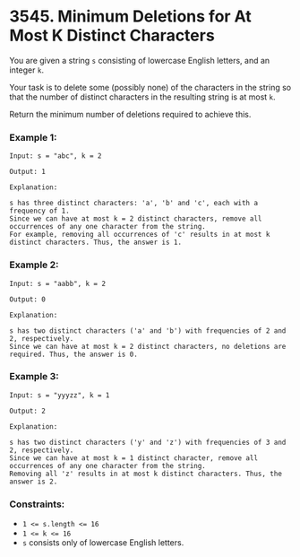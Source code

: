 # 3545. Minimum Deletions for At Most K Distinct Characters

You are given a string `s` consisting of lowercase English letters, and an integer `k`.

Your task is to delete some (possibly none) of the characters in the string so that the number of distinct characters in the resulting string is at most `k`.

Return the minimum number of deletions required to achieve this.

### Example 1:

```
Input: s = "abc", k = 2

Output: 1

Explanation:

s has three distinct characters: 'a', 'b' and 'c', each with a frequency of 1.
Since we can have at most k = 2 distinct characters, remove all occurrences of any one character from the string.
For example, removing all occurrences of 'c' results in at most k distinct characters. Thus, the answer is 1.
```

### Example 2:

```
Input: s = "aabb", k = 2

Output: 0

Explanation:

s has two distinct characters ('a' and 'b') with frequencies of 2 and 2, respectively.
Since we can have at most k = 2 distinct characters, no deletions are required. Thus, the answer is 0.
```

### Example 3:

```
Input: s = "yyyzz", k = 1

Output: 2

Explanation:

s has two distinct characters ('y' and 'z') with frequencies of 3 and 2, respectively.
Since we can have at most k = 1 distinct character, remove all occurrences of any one character from the string.
Removing all 'z' results in at most k distinct characters. Thus, the answer is 2.
```

### Constraints:

- `1 <= s.length <= 16`
- `1 <= k <= 16`
- `s` consists only of lowercase English letters.
